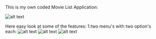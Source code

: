This is my own coded Movie List Application:

![alt text](https://image.ibb.co/ipcgZn/Screenshot_1521969701.png=100x100)

Here easy look at some of the features:
1.two menu's with two option's each: 
![alt text](https://image.ibb.co/hGWm0S/Screenshot_1521969810.png)
![alt text](https://image.ibb.co/hOg8En/Screenshot_1521969808.png) ![alt text](https://image.ibb.co/dvsgZn/Screenshot_1521969804.png)
